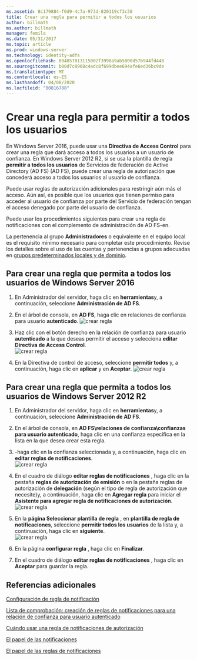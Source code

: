 ```yaml
---
ms.assetid: 8c179884-f0d9-4c7a-973d-820119cf3c38
title: Crear una regla para permitir a todos los usuarios
author: billmath
ms.author: billmath
manager: femila
ms.date: 05/31/2017
ms.topic: article
ms.prod: windows-server
ms.technology: identity-adfs
ms.openlocfilehash: 894857813115002f3998a9ab5000d57b944fd448
ms.sourcegitcommit: b00d7c8968c4adc8f699dbee694afe6ed36bc9de
ms.translationtype: MT
ms.contentlocale: es-ES
ms.lasthandoff: 04/08/2020
ms.locfileid: "80816788"
---
```

# <a name="create-a-rule-to-permit-all-users"></a>Crear una regla para permitir a todos los usuarios

En Windows Server 2016, puede usar una **Directiva de Access Control** para crear una regla que dará acceso a todos los usuarios a un usuario de confianza.  En Windows Server 2012 R2, si se usa la plantilla de regla **permitir a todos los usuarios** de Servicios de federación de Active Directory (AD FS) \(AD FS\), puede crear una regla de autorización que concederá acceso a todos los usuarios al usuario de confianza. 

Puede usar reglas de autorización adicionales para restringir aún más el acceso. Aún así, es posible que los usuarios que tienen permiso para acceder al usuario de confianza por parte del Servicio de federación tengan el acceso denegado por parte del usuario de confianza.  
  
Puede usar los procedimientos siguientes para crear una regla de notificaciones con el complemento de administración de AD FS\-en.  
  
La pertenencia al grupo **Administradores** o equivalente en el equipo local es el requisito mínimo necesario para completar este procedimiento.  Revise los detalles sobre el uso de las cuentas y pertenencias a grupos adecuadas en [grupos predeterminados locales y de dominio](https://go.microsoft.com/fwlink/?LinkId=83477). 

## <a name="to-create-a-rule-to-permit-all-users-in-windows-server-2016"></a>Para crear una regla que permita a todos los usuarios de Windows Server 2016

1.  En Administrador del servidor, haga clic en **herramientas**y, a continuación, seleccione **Administración de AD FS**.  
  
2.  En el árbol de consola, en **AD FS**, haga clic en relaciones de confianza para usuario **autenticado**. 
![crear regla](media/Create-a-Rule-to-Permit-All-Users/permitall1.PNG)

3.  Haz clic con el botón derecho en la relación de confianza para usuario **autenticado** a la que deseas permitir el acceso y selecciona **editar Directiva de Access Control**.  
![crear regla](media/Create-a-Rule-to-Permit-All-Users/permitall2.PNG)

4. En la Directiva de control de acceso, seleccione **permitir todos** y, a continuación, haga clic en **aplicar** y en **Aceptar**.
![crear regla](media/Create-a-Rule-to-Permit-All-Users/permitall3.PNG)
  
## <a name="to-create-a-rule-to-permit-all-users-in-windows-server-2012-r2"></a>Para crear una regla que permita a todos los usuarios de Windows Server 2012 R2 
  
1.  En Administrador del servidor, haga clic en **herramientas**y, a continuación, seleccione **Administración de AD FS**.  
  
2.  En el árbol de consola, en **AD FS\\relaciones de confianza\\confianzas para usuario autenticado**, haga clic en una confianza específica en la lista en la que desea crear esta regla.  

3.  \-haga clic en la confianza seleccionada y, a continuación, haga clic en **editar reglas de notificaciones**.  
![crear regla](media/Create-a-Rule-to-Permit-All-Users/permitall4.PNG)  

4.  En el cuadro de diálogo **editar reglas de notificaciones** , haga clic en la pestaña **reglas de autorización de emisión** o en la pestaña reglas de autorización de **delegación** \(según el tipo de regla de autorización que necesite\)y, a continuación, haga clic en **Agregar regla** para iniciar el **Asistente para agregar regla de notificaciones de autorización**.  
![crear regla](media/Create-a-Rule-to-Permit-All-Users/permitall5.PNG)  
5.  En la **página Seleccionar plantilla de regla** , en **plantilla de regla de notificaciones**, seleccione **permitir todos los usuarios** de la lista y, a continuación, haga clic en **siguiente**.  
![crear regla](media/Create-a-Rule-to-Permit-All-Users/permitall6.PNG)    
6.  En la página **configurar regla** , haga clic en **Finalizar**.  
  
7.  En el cuadro de diálogo **editar reglas de notificaciones** , haga clic en **Aceptar** para guardar la regla.  

## <a name="additional-references"></a>Referencias adicionales 
[Configuración de regla de notificación](Configure-Claim-Rules.md)  
 
[Lista de comprobación: creación de reglas de notificaciones para una relación de confianza para usuario autenticado](https://technet.microsoft.com/library/ee913578.aspx)  
  
[Cuándo usar una regla de notificaciones de autorización](../../ad-fs/technical-reference/When-to-Use-an-Authorization-Claim-Rule.md)  

[El papel de las notificaciones](../../ad-fs/technical-reference/The-Role-of-Claims.md)  
  
[El papel de las reglas de notificaciones](../../ad-fs/technical-reference/The-Role-of-Claim-Rules.md)  
